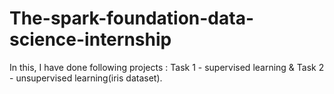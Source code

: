 # The-spark-foundation-data-science-internship
In this, I have done following projects : Task 1 - supervised learning &amp; Task 2 - unsupervised learning(iris dataset).
